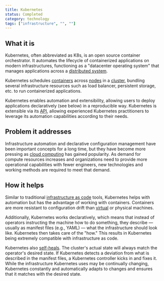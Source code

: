 ```yaml
---
title: Kubernetes
status: Completed
category: technology
tags: ["infrastructure", "", ""]
---
```


## What it is

Kubernetes, often abbreviated as K8s, is an open source container orchestrator. 
It automates the lifecycle of containerized applications on modern infrastructures, functioning as a "datacenter operating system" that manages applications across a [distributed system](/distributed-systems/).

Kubernetes schedules [containers](container/) across [nodes](/nodes/) in a [cluster](/cluster/), bundling several infrastructure resources such as load balancer, persistent storage, etc. to run containerized applications.

Kubernetes enables automation and extensibility, allowing users to deploy applications declaratively (see below) in a reproducible way. 
Kubernetes is extensible via its [API](/application-programming-interface/), allowing experienced Kubernetes practitioners to leverage its automation capabilities according to their needs.

## Problem it addresses

Infrastructure automation and declarative configuration management have been important concepts for a long time, but they have become more pressing as [cloud computing](cloud-computing/) has gained popularity. 
As demand for compute resources increases and organizations need to provide more operational capabilities with fewer engineers, new technologies and working methods are required to meet that demand. 

## How it helps

Similar to traditional [infrastructure as code](/infrastructure-as-code/) tools, Kubernetes helps with automation but has the advantage of working with containers. 
Containers are more resistant to configuration drift than [virtual](/virtual-machine/) or physical machines. 

Additionally, Kubernetes works declaratively, which means that instead of operators instructing the machine how to do something, they describe — usually as manifest files (e.g., YAML) — what the infrastructure should look like. 
Kubernetes then takes care of the "how." 
This results in Kubernetes being extremely compatible with infrastructure as code.

Kubernetes also [self-heals](/self-healing/). 
The cluster's actual state will always match the operator's desired state.
If Kubernetes detects a deviation from what is described in the manifest files, a Kubernetes controller kicks in and fixes it. 
While the infrastructure Kubernetes uses may be continually changing, Kubernetes constantly and automatically adapts to changes and ensures that it matches with the desired state.

